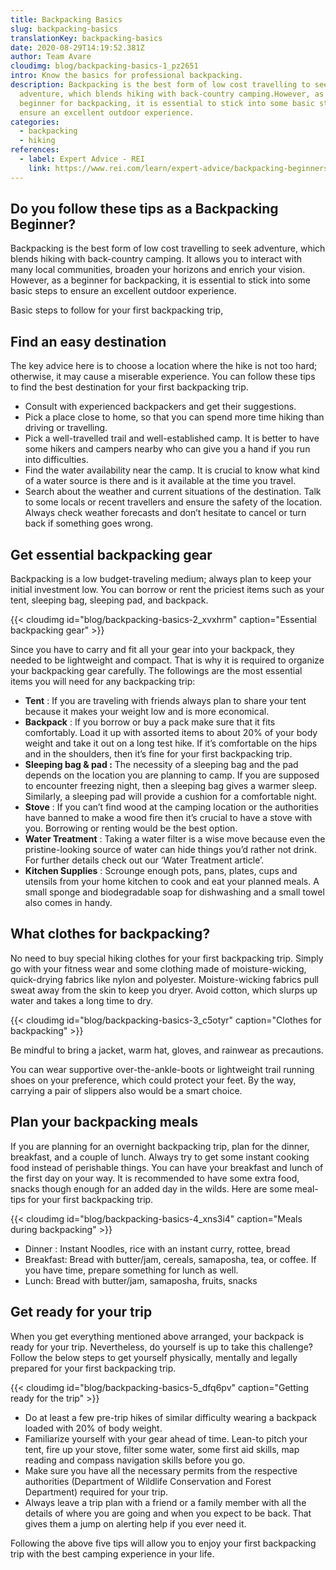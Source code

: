 ```yaml
---
title: Backpacking Basics
slug: backpacking-basics
translationKey: backpacking-basics
date: 2020-08-29T14:19:52.381Z
author: Team Avare
cloudimg: blog/backpacking-basics-1_pz2651
intro: Know the basics for professional backpacking.
description: Backpacking is the best form of low cost travelling to seek
  adventure, which blends hiking with back-country camping.However, as a
  beginner for backpacking, it is essential to stick into some basic steps to
  ensure an excellent outdoor experience.
categories:
  - backpacking
  - hiking
references:
  - label: Expert Advice - REI
    link: https://www.rei.com/learn/expert-advice/backpacking-beginners.html?series=intro-to-backpacking
---
```

## Do you follow these tips as a Backpacking Beginner?

Backpacking is the best form of low cost travelling to seek adventure, which blends hiking with back-country camping. It allows you to interact with many local communities, broaden your horizons and enrich your vision. However, as a beginner for backpacking, it is essential to stick into some basic steps to ensure an excellent outdoor experience.

Basic steps to follow for your first backpacking trip,

## Find an easy destination

The key advice here is to choose a location where the hike is not too hard; otherwise, it may cause a miserable experience. You can follow these tips to find the best destination for your first backpacking trip.

* Consult with experienced backpackers and get their suggestions.
* Pick a place close to home, so that you can spend more time hiking than driving or travelling.
* Pick a well-travelled trail and well-established camp. It is better to have some hikers and campers nearby who can give you a hand if you run into difficulties.
* Find the water availability near the camp. It is crucial to know what kind of a water source is there and is it available at the time you travel.
* Search about the weather and current situations of the destination. Talk to some locals or recent travellers and ensure the safety of the location. Always check weather forecasts and don’t hesitate to cancel or turn back if something goes wrong.

## Get essential backpacking gear

Backpacking is a low budget-traveling medium; always plan to keep your initial investment low. You can borrow or rent the priciest items such as your tent, sleeping bag, sleeping pad, and backpack.

{{< cloudimg id="blog/backpacking-basics-2_xvxhrm" caption="Essential backpacking gear" >}}

Since you have to carry and fit all your gear into your backpack, they needed to be lightweight and compact. That is why it is required to organize your backpacking gear carefully. The followings are the most essential items you will need for any backpacking trip:

* **Tent**  : If you are traveling with friends always plan to share your tent because it makes your weight low and is more economical.
* **Backpack** : If you borrow or buy a pack make sure that it fits comfortably. Load it up with assorted items to about 20% of your body weight and take it out on a long test hike. If it’s comfortable on the hips and in the shoulders, then it’s fine for your first backpacking trip.
* **Sleeping bag & pad :** The necessity of a sleeping bag and the pad depends on the location you are planning to camp. If you are supposed to encounter freezing night, then a sleeping bag gives a warmer sleep.
  Similarly, a sleeping pad will provide a cushion for a comfortable night.
* **Stove** : If you can’t find wood at the camping location or the authorities have banned to make a wood fire then it’s crucial to have a stove with you. Borrowing or renting would be the best option.
* **Water Treatment** : Taking a water filter is a wise move because even the pristine-looking source of water can hide things you’d rather not drink. For further details check out our ‘Water Treatment article’.
* **Kitchen Supplies** : Scrounge enough pots, pans, plates, cups and utensils from your home kitchen to cook and eat your planned meals. A small sponge and biodegradable soap for dishwashing and a  small towel also comes in handy.

## What clothes for backpacking?

No need to buy special hiking clothes for your first backpacking trip. Simply go with your fitness wear and some clothing made of moisture-wicking, quick-drying fabrics like nylon and polyester. Moisture-wicking fabrics pull sweat away from the skin to keep you dryer. Avoid cotton, which slurps up water and takes a long time to dry.

{{< cloudimg id="blog/backpacking-basics-3_c5otyr" caption="Clothes for backpacking" >}}

Be mindful to bring a jacket, warm hat, gloves, and rainwear as precautions.

You can wear supportive over-the-ankle-boots or lightweight trail running shoes on your preference, which could protect your feet. By the way, carrying a pair of slippers also would be a smart choice.

## Plan your backpacking meals

If you are planning for an overnight backpacking trip, plan for the dinner, breakfast, and a couple of lunch. Always try to get some instant cooking food instead of perishable things. You can have your breakfast and lunch of the first day on your way. It is recommended to have some extra food, snacks though enough for an added day in the wilds. Here are some meal-tips for your first backpacking trip.

{{< cloudimg id="blog/backpacking-basics-4_xns3i4" caption="Meals during backpacking" >}}

* Dinner : Instant Noodles, rice with an instant curry, rottee, bread
* Breakfast: Bread with butter/jam, cereals, samaposha, tea, or coffee. If you have time, prepare something for lunch as well.
* Lunch: Bread with butter/jam, samaposha, fruits, snacks

## Get ready for your trip

When you get everything mentioned above arranged, your backpack is ready for your trip. Nevertheless, do yourself is up to take this challenge? Follow the below steps to get yourself physically, mentally and legally prepared for your first backpacking trip.

{{< cloudimg id="blog/backpacking-basics-5_dfq6pv" caption="Getting ready for the trip" >}}

* Do at least a few pre-trip hikes of similar difficulty wearing a backpack loaded with 20% of body weight.
* Familiarize yourself with your gear ahead of time. Lean-to pitch your tent, fire up your stove, filter some water, some first aid skills, map reading and compass navigation skills before you go.
* Make sure you have all the necessary permits from the respective authorities (Department of Wildlife Conservation and Forest Department) required for your trip.
* Always leave a trip plan with a friend or a family member with all the details of where you are going and when you expect to be back. That gives them a jump on alerting help if you ever need it.

Following the above five tips will allow you to enjoy your first backpacking trip with the best camping experience in your life.